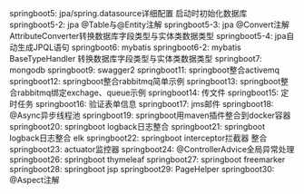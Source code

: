 springboot5: jpa/spring.datasource详细配置 启动时初始化数据库
springboot5-2: jpa @Table与@Entity注解
springboot5-3: jpa @Convert注解 AttributeConverter转换数据库字段类型与实体类数据类型
springboot5-4: jpa自动生成JPQL语句
springboot6: mybatis
springboot6-2: mybatis BaseTypeHandler 转换数据库字段类型与实体类数据类型
springboot7: mongodb
springboot9: swagger2
springboot11: springboot整合activemq
springboot12: springboot整合rabbitmq简单示例
springboot13: springboot整合rabbitmq绑定exchage、queue示例
springboot14: 传文件
springboot15: 定时任务
springboot16: 验证表单信息
springboot17: jms邮件
springboot18: @Async异步线程池
springboot19: springboot用maven插件整合到docker容器
springboot20: springboot logback日志整合
springboot21: springboot logback日志整合 elk
springboot22: springboot interceptor拦截器 整合
springboot23: actuator监控器
springboot24: @ControllerAdvice全局异常处理
springboot26: springboot thymeleaf
springboot27: springboot freemarker
springboot28: springboot jsp
springboot29: PageHelper
springboot30: @Aspect注解
